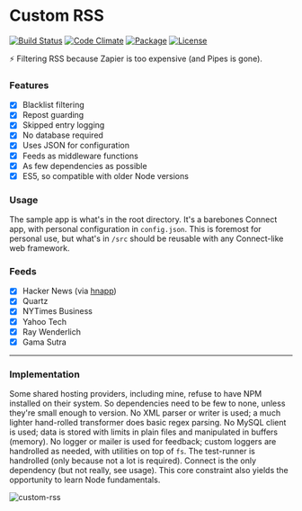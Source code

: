 # Custom RSS

[![Build Status](https://travis-ci.org/hlfcoding/custom-rss.svg?branch=master)](https://travis-ci.org/hlfcoding/custom-rss)
[![Code Climate](https://codeclimate.com/github/hlfcoding/custom-rss/badges/gpa.svg)](https://codeclimate.com/github/hlfcoding/custom-rss)
[![Package](https://img.shields.io/npm/v/custom-rss.svg?style=flat)](https://www.npmjs.com/package/custom-rss)
[![License](https://img.shields.io/npm/l/custom-rss.svg?style=flat)](https://github.com/hlfcoding/custom-rss/blob/master/LICENSE)

:zap: Filtering RSS because Zapier is too expensive (and Pipes is gone).

### Features

- [x] Blacklist filtering
- [x] Repost guarding
- [x] Skipped entry logging
- [x] No database required
- [x] Uses JSON for configuration
- [x] Feeds as middleware functions
- [x] As few dependencies as possible
- [x] ES5, so compatible with older Node versions

### Usage

The sample app is what's in the root directory. It's a barebones Connect app, with personal configuration in `config.json`. This is foremost for personal use, but what's in `/src` should be reusable with any Connect-like web framework.

### Feeds

- [x] Hacker News (via [hnapp](http://hnapp.com))
- [x] Quartz
- [x] NYTimes Business
- [x] Yahoo Tech
- [x] Ray Wenderlich
- [x] Gama Sutra

---

### Implementation

Some shared hosting providers, including mine, refuse to have NPM installed on their system. So dependencies need to be few to none, unless they're small enough to version. No XML parser or writer is used; a much lighter hand-rolled transformer does basic regex parsing. No MySQL client is used; data is stored with limits in plain files and manipulated in buffers (memory). No logger or mailer is used for feedback; custom loggers are handrolled as needed, with utilities on top of `fs`. The test-runner is handrolled (only because not a lot is required). Connect is the only dependency (but not really, see usage). This core constraint also yields the opportunity to learn Node fundamentals.

![custom-rss](https://cloud.githubusercontent.com/assets/100884/13690283/08d7c958-e6e4-11e5-9a83-dacfb7dc7d2f.png)
